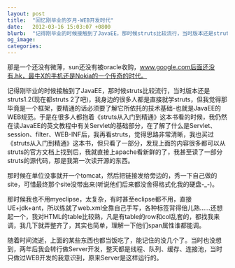 ```yaml
---
layout: post
title:  "回忆刚毕业的岁月-WEB开发时代"
date:   2012-03-16 15:03:07 +0800
blurb:  "记得刚毕业的时候接触到了JavaEE，那时候struts比较流行，当时版本还是struts1.2"
og_image:
categories: 
---
```


那是一个还没有微薄，sun还没有被oracle收购，www.google.com后面还没有.hk，最牛X的手机还是Nokia的一个传奇的时代。

记得刚毕业的时候接触到了JavaEE，那时候struts比较流行，当时版本还是struts1.2(现在都struts 2了吧)，我身边的很多人都是直接就学struts，但我觉得那毕竟是一个框架，要精通的话必须要了解它所依托的技术基础-也就是JavaEE的WEB规范。于是在很多人都抱着《struts从入门到精通》这本书看的时候，我仍然在读JavaEE的英文教程中有关Servlet的基础部分，在了解了什么是Servlet、session、filter、WEB-INF后，我再看struts，觉得思路非常清晰，我也买过《struts从入门到精通》这本书，但只看了一部分，发现上面的内容很多都可以从struts的官方文档上找到后，我就直接上apache看新鲜的了，我甚至读了一部分struts的源代码，那是我第一次读开源的东西。

那时候在单位没事就开一个tomcat，然后把链接发给旁边的，秀一下自己做的site，可惜最终那个site没带出来(听说他们后来都没舍得格式化我的硬盘-_-)。

那时候我也不用myeclipse，太复杂，有时甚至eclipse都不用，直接UE+jdk+ant，所以练就了web.xml全靠自己手写，各种标签背得倍儿熟......还想起一个，我对HTML的table比较熟，凡是有table的row和col乱套的，都找我来调，我几下就弄整齐了，其实也简单，理解一下他们span属性谁都能调。

随着时间流逝，上面的某些东西也都当饭吃了，能记住的没几个了。当时也没想到，两年后我会转行做Server开发，整天都是线程、队列、缓存、连接池，当时只做过WEB开发的我意识到，原来Server是这样运行的。
